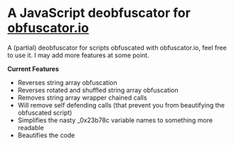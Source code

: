 # A JavaScript deobfuscator for [obfuscator.io](https://obfuscator.io/)

A (partial) deobfuscator for scripts obfuscated with obfuscator.io, feel free to use it.
I may add more features at some point.

**Current Features**
* Reverses string array obfuscation
* Reverses rotated and shuffled string array obfuscation
* Removes string array wrapper chained calls
* Will remove self defending calls (that prevent you from beautifying the obfuscated script)
* Simplifies the nasty \_0x23b78c variable names to something more readable
* Beautifies the code
